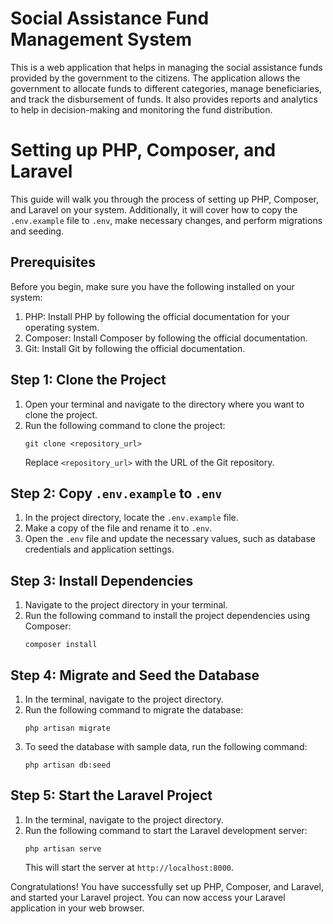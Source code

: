 # Social Assistance Fund Management System
This is a web application that helps in managing the social assistance funds provided by the government to the citizens. The application allows the government to allocate funds to different categories, manage beneficiaries, and track the disbursement of funds. It also provides reports and analytics to help in decision-making and monitoring the fund distribution.

# Setting up PHP, Composer, and Laravel

This guide will walk you through the process of setting up PHP, Composer, and Laravel on your system. Additionally, it will cover how to copy the `.env.example` file to `.env`, make necessary changes, and perform migrations and seeding. 

## Prerequisites
Before you begin, make sure you have the following installed on your system:

1. PHP: Install PHP by following the official documentation for your operating system.
2. Composer: Install Composer by following the official documentation.
3. Git: Install Git by following the official documentation.

## Step 1: Clone the Project
1. Open your terminal and navigate to the directory where you want to clone the project.
2. Run the following command to clone the project:
    ```
    git clone <repository_url>
    ```
    Replace `<repository_url>` with the URL of the Git repository.

## Step 2: Copy `.env.example` to `.env`
1. In the project directory, locate the `.env.example` file.
2. Make a copy of the file and rename it to `.env`.
3. Open the `.env` file and update the necessary values, such as database credentials and application settings.

## Step 3: Install Dependencies
1. Navigate to the project directory in your terminal.
2. Run the following command to install the project dependencies using Composer:
    ```
    composer install
    ```

## Step 4: Migrate and Seed the Database
1. In the terminal, navigate to the project directory.
2. Run the following command to migrate the database:
    ```
    php artisan migrate
    ```
3. To seed the database with sample data, run the following command:
    ```
    php artisan db:seed
    ```

## Step 5: Start the Laravel Project
1. In the terminal, navigate to the project directory.
2. Run the following command to start the Laravel development server:
    ```
    php artisan serve
    ```
    This will start the server at `http://localhost:8000`.

Congratulations! You have successfully set up PHP, Composer, and Laravel, and started your Laravel project. You can now access your Laravel application in your web browser.
